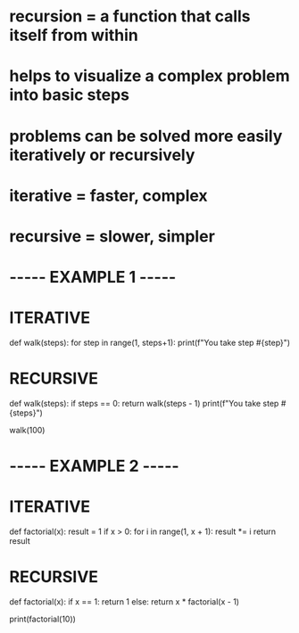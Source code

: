 # recursion = a function that calls itself from within
#                      helps to visualize a complex problem into basic steps
#                      problems can be solved more easily iteratively or recursively
#                      iterative = faster, complex
#                      recursive = slower, simpler

# ----- EXAMPLE 1 -----

# ITERATIVE
def walk(steps):
    for step in range(1, steps+1):
        print(f"You take step #{step}")

# RECURSIVE
def walk(steps):
    if steps == 0:
        return
    walk(steps - 1)
    print(f"You take step #{steps}")

walk(100)

# ----- EXAMPLE 2 -----

# ITERATIVE
def factorial(x):
    result = 1
    if x > 0:
        for i in range(1, x + 1):
            result *= i
        return result

# RECURSIVE
def factorial(x):
    if x == 1:
        return 1
    else:
        return x * factorial(x - 1)

print(factorial(10))
